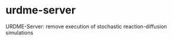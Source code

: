urdme-server
============

URDME-Server: remove execution of stochastic reaction-diffusion simulations